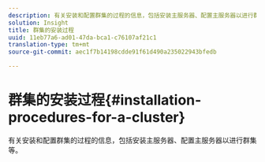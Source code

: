 ```yaml
---
description: 有关安装和配置群集的过程的信息，包括安装主服务器、配置主服务器以进行群集等。
solution: Insight
title: 群集的安装过程
uuid: 11eb77a6-ad01-47da-bca1-c76107af21c1
translation-type: tm+mt
source-git-commit: aec1f7b14198cdde91f61d490a235022943bfedb

---
```



# 群集的安装过程{#installation-procedures-for-a-cluster}

有关安装和配置群集的过程的信息，包括安装主服务器、配置主服务器以进行群集等。

